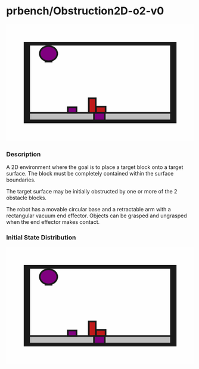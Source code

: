 # prbench/Obstruction2D-o2-v0
![random action GIF](assets/random_action_gifs/Obstruction2D-o2.gif)

### Description
A 2D environment where the goal is to place a target block onto a target surface. The block must be completely contained within the surface boundaries.

The target surface may be initially obstructed by one or more of the 2 obstacle blocks.
    
The robot has a movable circular base and a retractable arm with a rectangular vacuum end effector. Objects can be grasped and ungrasped when the end effector makes contact.
### Initial State Distribution
![initial state GIF](assets/initial_state_gifs/Obstruction2D-o2.gif)


